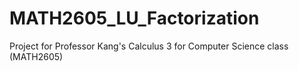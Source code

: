 MATH2605_LU_Factorization
=========================

Project for Professor Kang's Calculus 3 for Computer Science class (MATH2605)
